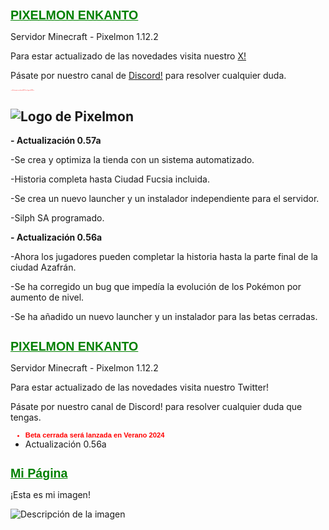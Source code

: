
<h1>PIXELMON ENKANTO</h1>
Servidor Minecraft - Pixelmon 1.12.2

Para estar actualizado de las novedades visita nuestro [X!](https://x.com/PixelmonenKanto)

Pásate por nuestro canal de [Discord!](https://discord.gg/WvbrjUweCA) para resolver cualquier duda.

<span style="font-size: 1.6;">
- <span style="color:red;">**Se lanzará una última BETA en Agosto 2024**</span>
</span>

![Logo de Pixelmon](https://i.imgur.com/jw26DpP.png)
---

**- Actualización 0.57a**

-Se crea y optimiza la tienda con un sistema automatizado.

-Historia completa hasta Ciudad Fucsia incluida.

-Se crea un nuevo launcher y un instalador independiente para el servidor.

-Silph SA programado.

**- Actualización 0.56a**

-Ahora los jugadores pueden completar la historia hasta la parte
final de la ciudad Azafrán.

-Se ha corregido un bug que impedía la evolución de los Pokémon
por aumento de nivel.

-Se ha añadido un nuevo launcher y un instalador para las
betas cerradas.


<!DOCTYPE html>
<html lang="es">
<head>
    <meta charset="UTF-8">
    <meta name="viewport" content="width=device-width, initial-scale=1.0">
    <title>PIXELMON ENKANTO</title>
    <style>
        h1 {
            font-size: 1.4em; /* Tamaño de fuente equivalente a 14px */
            font-family: Arial;
            font-weight: bold;
            color: green;
            text-decoration: underline;
        }
        .update {
            font-size: 0.8em; /* Tamaño de fuente equivalente a 8px */
            font-family: Arial;
            color: red;
        }
    </style>
</head>
<body>
    <h1>PIXELMON ENKANTO</h1>
    <p>Servidor Minecraft - Pixelmon 1.12.2</p>
    <p>Para estar actualizado de las novedades visita nuestro Twitter!</p>
    <p>Pásate por nuestro canal de Discord! para resolver cualquier duda que tengas.</p>
    <ul>
        <li class="update"><strong>Beta cerrada será lanzada en Verano 2024</strong></li>
        <li>Actualización 0.56a</li>
    </ul>
</body>
</html>

<!DOCTYPE html>
<html lang="en">
<head>
    <meta charset="UTF-8">
    <meta name="viewport" content="width=device-width, initial-scale=1.0">
    <title>Mi Página</title>
</head>
<body>
    <h1>Mi Página</h1>
    <p>¡Esta es mi imagen!</p>
    <img src="https://i.imgur.com/jw26DpP.png" alt="Descripción de la imagen">
</body>
</html>
